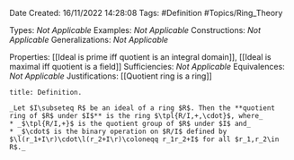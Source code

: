 <div class="topSpace"></div>

Date Created: 16/11/2022 14:28:08
Tags: #Definition #Topics/Ring_Theory

Types: _Not Applicable_
Examples: _Not Applicable_
Constructions: _Not Applicable_
Generalizations: _Not Applicable_

Properties: [[Ideal is prime iff quotient is an integral domain]], [[Ideal is maximal iff quotient is a field]]
Sufficiencies: _Not Applicable_
Equivalences: _Not Applicable_
Justifications: [[Quotient ring is a ring]]

``` ad-Definition
title: Definition.

_Let $I\subseteq R$ be an ideal of a ring $R$. Then the **quotient ring of $R$ under $I$** is the ring $\tpl{R/I,+,\cdot}$, where_
* _$\tpl{R/I,+}$ is the quotient group of $R$ under $I$ and_
* _$\cdot$ is the binary operation on $R/I$ defined by $\l(r_1+I\r)\cdot\l(r_2+I\r)\coloneqq r_1r_2+I$ for all $r_1,r_2\in R$._

```
